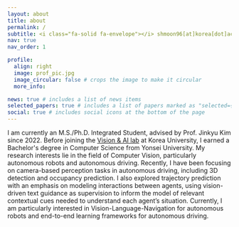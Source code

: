 ```yaml
---
layout: about
title: about
permalink: /
subtitle: <i class="fa-solid fa-envelope"></i> shmoon96[at]korea[dot]ac[dot]kr
nav: true
nav_order: 1

profile:
  align: right
  image: prof_pic.jpg
  image_circular: false # crops the image to make it circular
  more_info: 

news: true # includes a list of news items
selected_papers: true # includes a list of papers marked as "selected={true}"
social: true # includes social icons at the bottom of the page
---
```

I am currently an M.S./Ph.D. Integrated Student, advised by Prof. Jinkyu Kim since 2022. Before joining the [Vision & AI lab](https://visionai.korea.ac.kr/) at Korea University, I earned a Bachelor's degree in Computer Science from Yonsei University. My research interests lie in the field of Computer Vision, particularly autonomous robots and autonomous driving. Recently, I have been focusing on camera-based perception tasks in autonomous driving, including 3D detection and occupancy prediction. I also explored trajectory prediction with an emphasis on modeling interactions between agents, using vision-driven text guidance as supervision to inform the model of relevant contextual cues needed to understand each agent’s situation. Currently, I am particularly interested in Vision-Language-Navigation for autonomous robots and end-to-end learning frameworks for autonomous driving.
